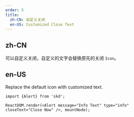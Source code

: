 ```yaml
---
order: 5
title:
  zh-CN: 自定义关闭
  en-US: Customized Close Text
---
```


## zh-CN

可以自定义关闭，自定义的文字会替换原先的关闭 `Icon`。

## en-US

Replace the default icon with customized text.

```tsx
import {Alert} from 'skd';

ReactDOM.render(<Alert message="Info Text" type="info" closeText="Close Now" />, mountNode);
```
